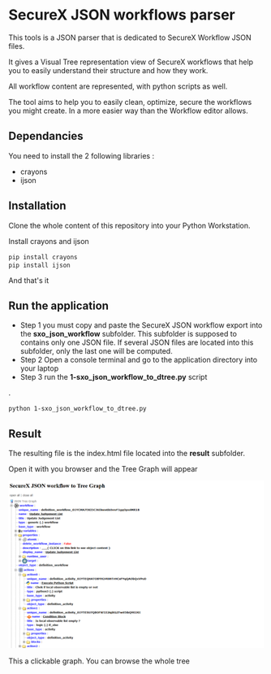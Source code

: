 # SecureX JSON workflows parser

This tools is a JSON parser that is dedicated to SecureX Workflow JSON files.

It gives a Visual Tree representation view of SecureX workflows that help you to easily understand their structure and how they work.

All workflow content are represented, with python scripts as well. 

The tool aims to help you to easily clean, optimize, secure the workflows you might create. In a more easier way than the Workflow editor allows.

## Dependancies

You need to install the 2 following libraries :

- crayons
- ijson

## Installation

Clone the whole content of this repository into your Python Workstation.

Install crayons and ijson 

    pip install crayons
    pip install ijson

And that's it

## Run the application



- Step 1 you must copy and paste the SecureX JSON workflow export into the  **sxo_json_workflow** subfolder. This subfolder is supposed to contains only one JSON file. If several JSON files are located into this subfolder, only the last one will be computed.
- Step 2 Open a console terminal and go to the application directory into your laptop
- Step 3 run the **1-sxo_json_workflow_to_dtree.py** script

.

    python 1-sxo_json_workflow_to_dtree.py

## Result

The resulting file is the index.html file located into the **result** subfolder.

Open it with you browser and the Tree Graph will appear 

![](./images/img1.png)

This a clickable graph. You can browse the whole tree
